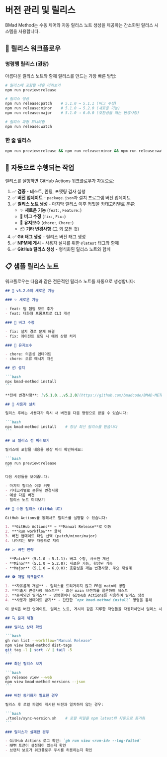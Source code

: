 # 버전 관리 및 릴리스

BMad Method는 수동 제어와 자동 릴리스 노트 생성을 제공하는 간소화된 릴리스 시스템을 사용합니다.

## 🚀 릴리스 워크플로우

### 명령행 릴리스 (권장)

아름다운 릴리스 노트와 함께 릴리스를 만드는 가장 빠른 방법:

```bash
# 릴리스에 포함될 내용 미리보기
npm run preview:release

# 릴리스 생성
npm run release:patch    # 5.1.0 → 5.1.1 (버그 수정)
npm run release:minor    # 5.1.0 → 5.2.0 (새로운 기능)
npm run release:major    # 5.1.0 → 6.0.0 (호환성을 깨는 변경사항)

# 릴리스 과정 모니터링
npm run release:watch
```

### 한 줄 릴리스

```bash
npm run preview:release && npm run release:minor && npm run release:watch
```

## 📝 자동으로 수행되는 작업

릴리스를 실행하면 GitHub Actions 워크플로우가 자동으로:

1. ✅ **검증** - 테스트, 린팅, 포맷팅 검사 실행
2. ✅ **버전 업데이트** - `package.json`과 설치 프로그램 버전 업데이트
3. ✅ **릴리스 노트 생성** - 마지막 릴리스 이후 커밋을 카테고리별로 분류:
   - ✨ **새로운 기능** (`feat:`, `Feature:`)
   - 🐛 **버그 수정** (`fix:`, `Fix:`)
   - 🔧 **유지보수** (`chore:`, `Chore:`)
   - 📦 **기타 변경사항** (그 외 모든 것)
4. ✅ **Git 태그 생성** - 릴리스 버전 태그 생성
5. ✅ **NPM에 게시** - 사용자 설치를 위한 `@latest` 태그와 함께
6. ✅ **GitHub 릴리스 생성** - 형식화된 릴리스 노트와 함께

## 📋 샘플 릴리스 노트

워크플로우는 다음과 같은 전문적인 릴리스 노트를 자동으로 생성합니다:

````markdown
## 🚀 v5.2.0의 새로운 기능

### ✨ 새로운 기능

- feat: 팀 협업 모드 추가
- feat: 대화형 프롬프트로 CLI 개선

### 🐛 버그 수정

- fix: 설치 경로 문제 해결
- fix: 에이전트 로딩 시 예외 상황 처리

### 🔧 유지보수

- chore: 의존성 업데이트
- chore: 오류 메시지 개선

## 📦 설치

```bash
npx bmad-method install
```

**전체 변경사항**: [v5.1.0...v5.2.0](https://github.com/bmadcode/BMAD-METHOD/compare/v5.1.0...v5.2.0)

## 🎯 사용자 설치

릴리스 후에는 사용자가 즉시 새 버전을 다음 명령으로 받을 수 있습니다:

```bash
npx bmad-method install    # 항상 최신 릴리스를 받습니다
```

## 📊 릴리스 전 미리보기

릴리스에 포함될 내용을 항상 미리 확인하세요:

```bash
npm run preview:release
```

다음 사항들을 보여줍니다:

- 마지막 릴리스 이후 커밋
- 카테고리별로 분류된 변경사항
- 예상 다음 버전
- 릴리스 노트 미리보기

## 🔧 수동 릴리스 (GitHub UI)

GitHub Actions를 통해서도 릴리스를 실행할 수 있습니다:

1. **GitHub Actions** → **Manual Release**로 이동
2. **"Run workflow"** 클릭
3. 버전 업데이트 타입 선택 (patch/minor/major)
4. 나머지는 모두 자동으로 처리

## 📈 버전 전략

- **Patch** (5.1.0 → 5.1.1): 버그 수정, 사소한 개선
- **Minor** (5.1.0 → 5.2.0): 새로운 기능, 향상된 기능
- **Major** (5.1.0 → 6.0.0): 호환성을 깨는 변경사항, 주요 재설계

## 🛠️ 개발 워크플로우

1. **자유롭게 개발** - 릴리스를 트리거하지 않고 PR을 main에 병합
2. **미출시 변경사항 테스트** - 최신 main 브랜치를 클론하여 테스트
3. **준비되면 릴리스** - 명령행이나 GitHub Actions를 사용하여 릴리스 생성
4. **사용자 업데이트 받기** - 간단한 `npx bmad-method install` 명령을 통해

이 방식은 버전 업데이트, 릴리스 노트, 게시와 같은 지루한 작업들을 자동화하면서 릴리스 시점에 대한 완전한 제어권을 제공합니다.

## 🔍 문제 해결

### 릴리스 상태 확인

```bash
gh run list --workflow="Manual Release"
npm view bmad-method dist-tags
git tag -l | sort -V | tail -5
```

### 최신 릴리스 보기

```bash
gh release view --web
npm view bmad-method versions --json
```

### 버전 동기화가 필요한 경우

릴리스 후 로컬 파일이 게시된 버전과 일치하지 않는 경우:

```bash
./tools/sync-version.sh    # 로컬 파일을 npm latest와 자동으로 동기화
```

### 릴리스가 실패한 경우

- GitHub Actions 로그 확인: `gh run view <run-id> --log-failed`
- NPM 토큰이 설정되어 있는지 확인
- 브랜치 보호가 워크플로우 푸시를 허용하는지 확인
````
